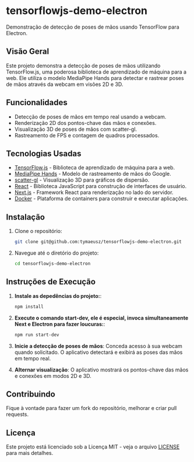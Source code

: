 
# tensorflowjs-demo-electron

Demonstração de detecção de poses de mãos usando TensorFlow para Electron.

## Visão Geral

Este projeto demonstra a detecção de poses de mãos utilizando TensorFlow.js, uma poderosa biblioteca de aprendizado de máquina para a web. Ele utiliza o modelo MediaPipe Hands para detectar e rastrear poses de mãos através da webcam em visões 2D e 3D.

## Funcionalidades

- Detecção de poses de mãos em tempo real usando a webcam.
- Renderização 2D dos pontos-chave das mãos e conexões.
- Visualização 3D de poses de mãos com scatter-gl.
- Rastreamento de FPS e contagem de quadros processados.

## Tecnologias Usadas

- [TensorFlow.js](https://www.tensorflow.org/js) - Biblioteca de aprendizado de máquina para a web.
- [MediaPipe Hands](https://github.com/google-ai-edge/mediapipe/blob/master/docs/solutions/hands.md) - Modelo de rastreamento de mãos do Google.
- [scatter-gl](https://github.com/PAIR-code/scatter-gl) - Visualização 3D para gráficos de dispersão.
- [React](https://reactjs.org/) - Biblioteca JavaScript para construção de interfaces de usuário.
- [Next.js](https://nextjs.org/) - Framework React para renderização no lado do servidor.
- [Docker](https://www.docker.com/) - Plataforma de containers para construir e executar aplicações.

## Instalação

1. Clone o repositório:

   ```bash
   git clone git@github.com:tymaeusz/tensorflowjs-demo-electron.git
   ```

2. Navegue até o diretório do projeto:

   ```bash
   cd tensorflowjs-demo-electron
   ```

## Instruções de Execução

1. **Instale as depedências do projeto:**:

   ```bash
   npm install
   ```

2. **Execute o comando start-dev, ele é especial, invoca simultaneamente Next e Electron para fazer loucuras:**: 

   ```bash
   npm run start-dev
   ```

3. **Inicie a detecção de poses de mãos**: Conceda acesso à sua webcam quando solicitado. O aplicativo detectará e exibirá as poses das mãos em tempo real.

4. **Alternar visualização**: O aplicativo mostrará os pontos-chave das mãos e conexões em modos 2D e 3D.

## Contribuindo

Fique à vontade para fazer um fork do repositório, melhorar e criar pull requests.

## Licença

Este projeto está licenciado sob a Licença MIT - veja o arquivo [LICENSE](LICENSE.md) para mais detalhes.
